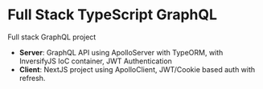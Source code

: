 # Full Stack TypeScript GraphQL

Full stack GraphQL project 

* **Server**: GraphQL API using ApolloServer with TypeORM, with InversifyJS IoC container, JWT Authentication
* **Client**: NextJS project using ApolloClient, JWT/Cookie based auth with refresh.
